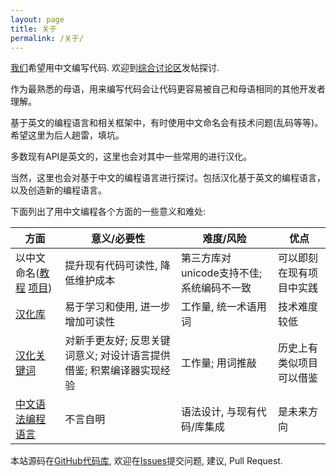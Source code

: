 ```yaml
---
layout: page
title: 关于
permalink: /关于/
---
```


[我们](https://github.com/orgs/program-in-chinese/people)希望用中文编写代码. 欢迎到[综合讨论区](https://github.com/program-in-chinese/overview/issues)发帖探讨.

作为最熟悉的母语，用来编写代码会让代码更容易被自己和母语相同的其他开发者理解。

基于英文的编程语言和相关框架中，有时使用中文命名会有技术问题(乱码等等)。希望这里为后人趟雷，填坑。

多数现有API是英文的，这里也会对其中一些常用的进行汉化。

当然，这里也会对基于中文的编程语言进行探讨。包括汉化基于英文的编程语言，以及创造新的编程语言。

下面列出了用中文编程各个方面的一些意义和难处:

| 方面 | 意义/必要性 | 难度/风险 | 优点
| ------------- | ------------- | ------------- | ------------- |
| 以中文命名([教程](https://github.com/program-in-chinese/overview/issues/5) [项目](https://github.com/program-in-chinese/overview/issues/6))  | 提升现有代码可读性, 降低维护成本 | 第三方库对unicode支持不佳; 系统编码不一致 | 可以即刻在现有项目中实践 |
| [汉化库](https://github.com/program-in-chinese/overview/issues/9)  | 易于学习和使用, 进一步增加可读性 | 工作量, 统一术语用词 | 技术难度较低
| [汉化关键词](https://github.com/program-in-chinese/overview/issues/25)  | 对新手更友好; 反思关键词意义; 对设计语言提供借鉴; 积累编译器实现经验 | 工作量; 用词推敲 | 历史上有类似项目可以借鉴
| [中文语法编程语言](https://github.com/program-in-chinese/overview/issues/11)  | 不言自明 | 语法设计, 与现有代码/库集成 | 是未来方向

本站源码在[GitHub代码库](https://github.com/program-in-chinese/team_website), 欢迎在[Issues](https://github.com/program-in-chinese/team_website/issues)提交问题, 建议, Pull Request.